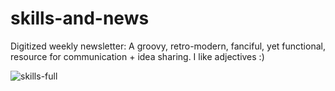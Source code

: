 # skills-and-news
Digitized weekly newsletter: A groovy, retro-modern, fanciful, yet functional, resource for communication + idea sharing. I like adjectives :)  

![skills-full](https://user-images.githubusercontent.com/44883733/54649306-0748ed80-4a80-11e9-9620-74eefc05aedd.png)
